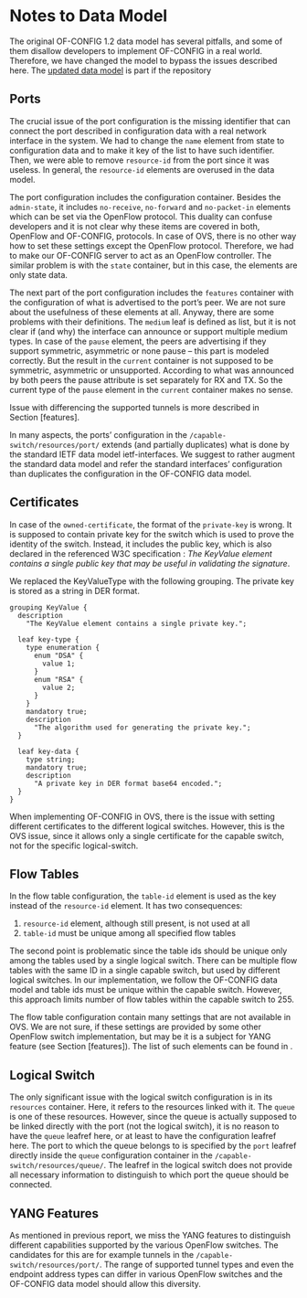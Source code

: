 
Notes to Data Model
===================

The original OF-CONFIG 1.2 data model has several pitfalls, and some of them disallow developers to implement OF-CONFIG in a real world. Therefore, we have changed the model to bypass the issues described here. The [updated data model](./model/of-config.yang) is part if the repository

Ports
-----

The crucial issue of the port configuration is the missing identifier that can connect the port described in configuration data with a real network interface in the system. We had to change the `name` element from state to configuration data and to make it key of the list to have such identifier. Then, we were able to remove `resource-id` from the port since it was useless. In general, the `resource-id` elements are overused in the data model.

The port configuration includes the configuration container. Besides the `admin-state`, it includes `no-receive`, `no-forward` and `no-packet-in` elements which can be set via the OpenFlow protocol. This duality can confuse developers and it is not clear why these items are covered in both, OpenFlow and OF-CONFIG, protocols. In case of OVS, there is no other way how to set these settings except the OpenFlow protocol. Therefore, we had to make our OF-CONFIG server to act as an OpenFlow controller. The similar problem is with the `state` container, but in this case, the elements are only state data.

The next part of the port configuration includes the `features` container with the configuration of what is advertised to the port’s peer. We are not sure about the usefulness of these elements at all. Anyway, there are some problems with their definitions. The `medium` leaf is defined as list, but it is not clear if (and why) the interface can announce or support multiple medium types. In case of the `pause` element, the peers are advertising if they support symmetric, asymmetric or none pause – this part is modeled correctly. But the result in the `current` container is not supposed to be symmetric, asymmetric or unsupported. According to what was announced by both peers the pause attribute is set separately for RX and TX. So the current type of the `pause` element in the `current` container makes no sense.

Issue with differencing the supported tunnels is more described in Section [features].

In many aspects, the ports’ configuration in the `/capable-switch/resources/port/` extends (and partially duplicates) what is done by the standard IETF data model ietf-interfaces. We suggest to rather augment the standard data model and refer the standard interfaces’ configuration than duplicates the configuration in the OF-CONFIG data model.

Certificates
------------

In case of the `owned-certificate`, the format of the `private-key` is wrong. It is supposed to contain private key for the switch which is used to prove the identity of the switch. Instead, it includes the public key, which is also declared in the referenced W3C specification : *The KeyValue element contains a single public key that may be useful in validating the signature*.

We replaced the KeyValueType with the following grouping. The private key is stored as a string in DER format.

    grouping KeyValue {
      description
        "The KeyValue element contains a single private key.";

      leaf key-type {
        type enumeration {
          enum "DSA" {
            value 1;
          }
          enum "RSA" {
            value 2;
          }
        }
        mandatory true;
        description
          "The algorithm used for generating the private key.";
      }

      leaf key-data {
        type string;
        mandatory true;
        description
          "A private key in DER format base64 encoded.";
      }
    }

When implementing OF-CONFIG in OVS, there is the issue with setting different certificates to the different logical switches. However, this is the OVS issue, since it allows only a single certificate for the capable switch, not for the specific logical-switch.

Flow Tables
-----------

In the flow table configuration, the `table-id` element is used as the key instead of the `resource-id` element. It has two consequences:

1.  `resource-id` element, although still present, is not used at all
2.  `table-id` must be unique among all specified flow tables

The second point is problematic since the table ids should be unique only among the tables used by a single logical switch. There can be multiple flow tables with the same ID in a single capable switch, but used by different logical switches. In our implementation, we follow the OF-CONFIG data model and table ids must be unique within the capable switch. However, this approach limits number of flow tables within the capable switch to 255.

The flow table configuration contain many settings that are not available in OVS. We are not sure, if these settings are provided by some other OpenFlow switch implementation, but may be it is a subject for YANG feature (see Section [features]). The list of such elements can be found in .

Logical Switch
--------------

The only significant issue with the logical switch configuration is in its `resources` container. Here, it refers to the resources linked with it. The `queue` is one of these resources. However, since the queue is actually supposed to be linked directly with the port (not the logical switch), it is no reason to have the `queue` leafref here, or at least to have the configuration leafref here. The port to which the queue belongs to is specified by the `port` leafref directly inside the `queue` configuration container in the `/capable-switch/resources/queue/`. The leafref in the logical switch does not provide all necessary information to distinguish to which port the queue should be connected.

YANG Features
-------------

As mentioned in previous report, we miss the YANG features to distinguish different capabilities supported by the various OpenFlow switches. The candidates for this are for example tunnels in the `/capable-switch/resources/port/`. The range of supported tunnel types and even the endpoint address types can differ in various OpenFlow switches and the OF-CONFIG data model should allow this diversity.


